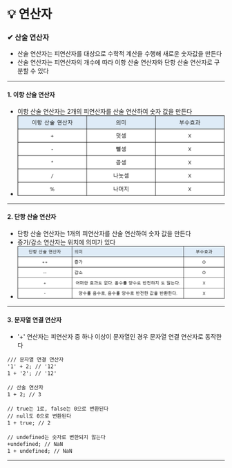 # 💡 연산자

### ✔ 산술 연산자
- 산술 연산자는 피연산자를 대상으로 수학적 계산을 수행해 새로운 숫자값을 만든다
- 산술 연산자는 피연산자의 개수에 따라 이항 산술 연산자와 단항 산술 연산자로 구분할 수 있다
---

#### 1. 이항 산술 연산자
- 이항 산술 연산자는 2개의 피연산자를 산술 연산하여 숫자 값을 만든다
- <img src="img/이항산술연산자.png" alt="이항산술연산자">
---

#### 2. 단항 산술 연산자
- 단항 산술 연산자는 1개의 피연산자를 산술 연산하여 숫자 값을 만든다
- 증가/감소 연산자는 위치에 의미가 있다
- <img src="img/단항산술연산자.png" alt="이항산술연산자">
---

#### 3. 문자열 연결 연산자
- '+' 연산자는 피연산자 중 하나 이상이 문자열인 경우 문자열 연결 연산자로 동작한다
```
/// 문자열 연결 연산자
'1' + 2; // '12'
1 + '2'; // '12'

// 산술 연산자
1 + 2; // 3

// true는 1로, false는 0으로 변환된다
// null도 0으로 변환된다
1 + true; // 2

// undefined는 숫자로 변한되지 않는다
+undefined; // NaN
1 + undefined; // NaN
```
---